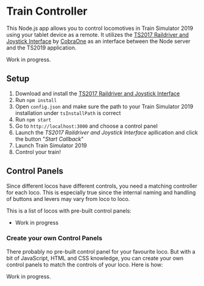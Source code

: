 # Train Controller
This Node.js app allows you to control locomotives in Train Simulator 2019 using your tablet device as a remote. It utilizes the [​TS2017 Raildriver and Joystick Interface](http://forums.uktrainsim.com/viewtopic.php?f=361&t=139830&st=0&sk=t&sd=a#p1727411) by [CobraOne](http://forums.uktrainsim.com/memberlist.php?mode=viewprofile&sid=e8373e15e999669198eb2373eea8f3a6&u=282626) as an interface between the Node server and the TS2019 application.

Work in progress.

## Setup
1. Download and install the [​TS2017 Raildriver and Joystick Interface](https://www.dropbox.com/sh/cbwyvjrt3x6gxat/AAB5WALzXgIqxADDO1ST-rBqa?dl=0)
2. Run ``npm install``
3. Open ``config.json`` and make sure the path to your Train Simulator 2019 installation under ``tsInstallPath`` is correct
3. Run ``npm start``
4. Go to ``http://localhost:3000`` and choose a control panel
5. Launch the *​TS2017 Raildriver and Joystick Interface* apllication and click the button "*Start Callback*"
6. Launch Train Simulator 2019
7. Control your train!

## Control Panels
Since different locos have different controls, you need a matching controller for each loco. This is especially true since the internal naming and handling of buttons and levers may vary from loco to loco.

This is a list of locos with pre-built control panels:

* Work in progress

### Create your own Control Panels
There probably no pre-built control panel for your favourite loco. But with a bit of JavaScript, HTML and CSS knowledge, you can create your own control panels to match the controls of your loco. Here is how:

Work in progress.
